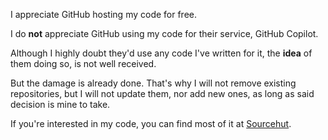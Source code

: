 I appreciate GitHub hosting my code for free.

I do **not** appreciate GitHub using my code for their service, GitHub
Copilot.

Although I highly doubt they'd use any code I've written for it, the **idea**
of them doing so, is not well received.

But the damage is already done. That's why I will not remove existing
repositories, but I will not update them, nor add new ones, as long as said
decision is mine to take.

If you're interested in my code, you can find most of it at [Sourcehut].

[Sourcehut]: https://git.sr.ht/~polanco/
